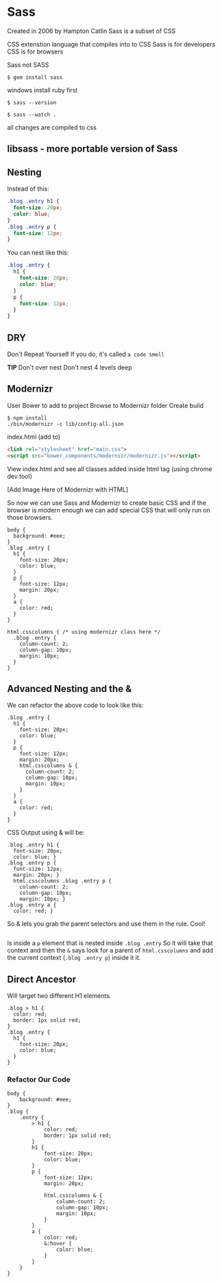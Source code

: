 # Sass

Created in 2006 by Hampton Catlin
Sass is a subset of CSS

CSS extenstion language that compiles into to CSS
Sass is for developers
CSS is for browsers

Sass not SASS
```
$ gem install sass
```

windows install ruby first

```
$ sass --version
```
```
$ sass --watch .
```

all changes are compiled to css

## libsass - more portable version of Sass

## Nesting
Instead of this:

```css
.blog .entry h1 {
  font-size: 20px;
  color: blue;
}
.blog .entry p {
  font-size: 12px;
}
```

You can nest like this:

```css
.blog .entry {
  h1 {
    font-size: 20px;
    color: blue;
  }
  p {
    font-size: 12px;
  }
}
```

## DRY
Don't Repeat Yourself
If you do, it's called `a code smell`

**TIP** Don't over nest
Don't nest 4 levels deep
 
## Modernizr
User Bower to add to project
Browse to Modernizr folder
Create build
```
$ npm install
./bin/modernizr -c lib/config-all.json
```

index.html (add to)

```html
<link rel="stylesheet" href="main.css">
<script src="bower_components/modernizr/modernizr.js"></script>
```

View index.html and see all classes added inside html tag (using chrome dev tool)

[Add Image Here of Modernizr with HTML]

So now we can use Sass and Modernizr to create basic CSS and if the browser is modern enough we can add special CSS that will only run on those browsers.

```
body {
  background: #eee;
}
.blog .entry {
  h1 {
    font-size: 20px;
    color: blue;
  }
  p {
    font-size: 12px;
    margin: 20px;
  }
  a {
    color: red;
  }
}

html.csscolumns { /* using modernizr class here */
  .blog .entry {
    column-count: 2;
    column-gap: 10px;
    margin: 10px;
  }
}

```

## Advanced Nesting and the &
We can refactor the above code to look like this:

```
.blog .entry {
  h1 {
    font-size: 20px;
    color: blue;
  }
  p {
    font-size: 12px;
    margin: 20px;
    html.csscolumns & {
      column-count: 2;
      column-gap: 10px;
      margin: 10px;
    }
  }
  a {
    color: red;
  }
}
```

CSS Output using & will be:
```
.blog .entry h1 {
  font-size: 20px;
  color: blue; }
.blog .entry p {
  font-size: 12px;
  margin: 20px; }
  html.csscolumns .blog .entry p {
    column-count: 2;
    column-gap: 10px;
    margin: 10px; }
.blog .entry a {
  color: red; }
```

So & lets you grab the parent selectors and use them in the rule. Cool!
```html.csscolumns &
```
Is inside a `p` element that is nested inside `.blog .entry`
So it will take that context and then the `&` says look for a parent
of `html.csscolumns` and add the current context (`.blog .entry p`) inside it
 it.

## Direct Ancestor
Will target two different H1 elements.
```
.blog > h1 {
  color: red;
  border: 1px solid red;
}
.blog .entry {
  h1 {
    font-size: 20px;
    color: blue;
  }
}
```

### Refactor Our Code
```
body {
    background: #eee;
}
.blog {
    .entry {
        > h1 {
            color: red;
            border: 1px solid red;
        }
        h1 {
            font-size: 20px;
            color: blue;
        }
        p {
            font-size: 12px;
            margin: 20px;

            html.csscolumns & {
                column-count: 2;
                column-gap: 10px;
                margin: 10px;
            }
        }
        a {
            color: red;
            &:hover {
                color: blue;
            }
        }
    }
}
```
